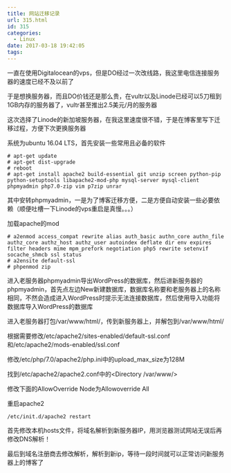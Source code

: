 ```yaml
---
title: 网站迁移记录
url: 315.html
id: 315
categories:
  - Linux
date: 2017-03-18 19:42:05
tags:
---
```


一直在使用Digitalocean的vps，但是DO经过一次改线路，我这里电信连接服务器的速度已经不及以前了

于是想换服务器，而且DO价钱还是那么贵，在vultr以及Linode已经可以5刀租到1GB内存的服务器了，vultr甚至推出2.5美元/月的服务器

这次选择了Linode的新加坡服务器，在我这里速度很不错，于是在博客里写下迁移过程，方便下次更换服务器

系统为ubuntu 16.04 LTS，首先安装一些常用且必备的软件
```
# apt-get update
# apt-get dist-upgrade
# reboot
# apt-get install apache2 build-essential git unzip screen python-pip python-setuptools libapache2-mod-php mysql-server mysql-client phpmyadmin php7.0-zip vim p7zip unrar
```
其中安转phpmyadmin，一是为了博客迁移方便，二是方便自动安装一些必要依赖（顺便吐槽一下Linode的vps重启是真慢。。。）

  

加载apache的mod

  
```
# a2enmod access_compat rewrite alias auth_basic authn_core authn_file authz_core authz_host authz_user autoindex deflate dir env expires filter headers mime mpm_prefork negotiation php5 rewrite setenvif socache_shmcb ssl status
# a2ensite default-ssl
# phpenmod zip 
```
进入老服务器phpmyadmin导出WordPress的数据库，然后进新服务器的phpmyadmin，首先点左边New新建数据库，数据库名称要和老服务器上的名称相同，不然会造成进入WordPress时提示无法连接数据库，然后使用导入功能将数据库导入WordPress的数据库

  

进入老服务器打包/var/www/html/，传到新服务器上，并解包到/var/www/html/

根据需要修改/etc/apache2/sites-enabled/default-ssl.conf和/etc/apache2/mods-enabled/ssl.conf

修改/etc/php/7.0/apache2/php.ini中的upload\_max\_size为128M

  

找到/etc/apache2/apache2.conf中的<Directory /var/www/>

修改下面的AllowOverride Node为Allowoverride All

重启apache2

  
```
/etc/init.d/apache2 restart
```
  

首先修改本机hosts文件，将域名解析到新服务器IP，用浏览器测试网站无误后再修改DNS解析！

最后到域名注册商去修改解析，解析到新ip，等待一段时间就可以正常访问新服务器上的博客了
